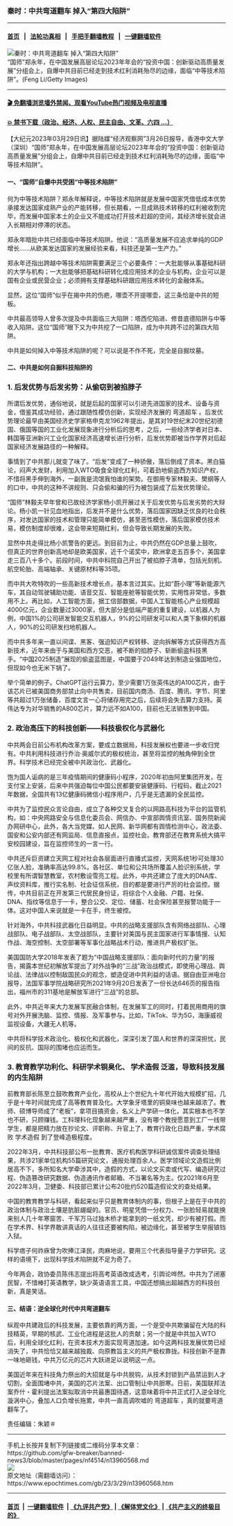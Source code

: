 ### 秦时：中共弯道翻车 掉入“第四大陷阱”
------------------------

#### [首页](https://github.com/gfw-breaker/banned-news3/blob/master/README.md) &nbsp;&nbsp;|&nbsp;&nbsp; [法轮功真相](https://github.com/begood0513/basic/blob/master/README.md)  &nbsp;&nbsp;|&nbsp;&nbsp; [手把手翻墙教程](https://github.com/gfw-breaker/guides/wiki)  &nbsp;&nbsp;|&nbsp;&nbsp; [一键翻墙软件](https://github.com/gfw-breaker/nogfw/blob/master/README.md)  



<div><img alt="秦时：中共弯道翻车 掉入“第四大陷阱”" class="attachment-djy_600_400 size-djy_600_400 wp-post-image" src="https://i.epochtimes.com/assets/uploads/2021/10/id13282009-GettyImages-155696901@1200x1200-600x400.jpg"/>
<div class="caption">
 “国师”郑永年，在中国发展高层论坛2023年年会的“投资中国：创新驱动高质量发展”分组会上，自爆中共目前已经走到技术红利消耗殆尽的边缘，面临“中等技术陷阱”。(Feng Li/Getty Images)
</div></div><hr/>

#### [ 🎬  免翻墙浏览墙外禁闻、观看YouTube热门视频及电视直播](https://github.com/gfw-breaker/HelloWorld)

#### [ 💥  禁书下载（政治、经济、人权、民主自由、文革、六四 ...）](https://github.com/gfw-breaker/books/blob/master/README.md)

<div><p>
 【大纪元2023年03月29日讯】据陆媒“经济观察网”3月26日报导，香港中文大学（深圳）“国师”郑永年，在中国发展高层论坛2023年年会的“投资中国：创新驱动高质量发展”分组会上，自爆中共目前已经走到技术红利消耗殆尽的边缘，面临“中等技术陷阱”。
</p>
<h4>
 一、“国师”自爆中共受困“中等技术陷阱”
</h4>
<p>
 何为中等技术陷阱？郑永年解释说，中等技术陷阱就是发展中国家凭借低成本优势承接发达国家成熟产业的产能转移，但长期看，一旦成熟技术转移的红利被收割完毕，而发展中国家本土的企业又不能成功打开技术赶超的空间，其经济增长就会进入长期相对停滞的状态。
</p>
<p>
 郑永年暗批中共已经面临中等技术陷阱。他说：“高质量发展不应追求单纯的GDP增长……从欧美发达国家的发展经验来看，科技还是第一生产力。”
</p>
<p>
 郑永年还指出跨越中等技术陷阱需要满足三个必要条件：一大批能够从事基础科研的大学与机构；一大批能够把基础科研转化成应用技术的企业与机构，企业可以是国有企业或民营企业；必须拥有支撑基础科研跟应用技术转化的金融体系。
</p>
<p>
 显然，这位“国师”似乎在揭中共的伤疤，哪壶不开提哪壶，这三条恰是中共的短板。
</p>
<p>
 中共最高领导人曾多次提及中共面临三大陷阱：塔西佗陷进、修昔底德陷阱与中等收入陷阱。这位“国师”眼下又为中共挖了一口陷阱，成为中共跨不过的第四大陷阱。
</p>
<p>
 中共是如何掉入中等技术陷阱的呢？可以说是不作不死，完全是自掘坟墓。
</p>
<h4>
 二、中共是如何自掘科技陷阱的
</h4>
<h3>
 1. 后发优势与后发劣势：从偷窃到被掐脖子
</h3>
<p>
 所谓后发优势，通俗地说，就是后起的国家可以引进先进国家的技术、设备与资金，借鉴其成功经验，通过跟随性模仿创新，实现经济发展的
 <ok href="https://www.epochtimes.com/gb/tag/%E5%BC%AF%E9%81%93%E8%B6%85%E8%BD%A6.html">
  弯道超车
 </ok>
 。后发优势理论最早由美国经济史学家格申克龙1962年提出，是其对19世纪末20世纪初德国、俄国等国的工业化发展现象进行分析后的思考，之后，一些经济学者对日本、韩国等亚洲新兴工业化国家经济高速增长进行分析，后发优势即被当作学界对后起国家经济发展路径的一种解释。
</p>
<p>
 事情到了中共那儿就变了味了。“后发”变成了一种骄傲，落后倒成了资本。黑白猫论，闷声大发财，利用加入WTO吸食全球化红利，可着劲地偷盗西方知识产权，不惜将黑手伸到海外，一副我是流氓我怕谁的架势。在御用专家林毅夫、樊纲等人的口中，中共的这种不讲规则、只会偷和骗的行为被包装成了后发优势理论。
</p>
<p>
 “国师”林毅夫早年曾和已故经济学家杨小凯开展过关于后发优势与后发劣势的大辩论。杨小凯一针见血地指出，后发并不是什么优势，落后国家因缺乏优良的社会秩序，对发达国家的技术和管理只能简单模仿，甚至恶性模仿，落后国家模仿技术易，模仿制度却很难，这会带来短期红利，但会导致长期发展的失败。
</p>
<p>
 显然中共走得比杨小凯警告的更远。到目前为止，中共仍然在GDP总量上鼓吹，但真正的世界创新高地却是欧美国家，近千个诺奖中，欧洲拿走五百多个，美国拿走三百八十多个。前段时间，中共中科院自己开出了被掐脖子清单，包括光刻机、航空轮胎、高端轴承、关键原材料等35项。
</p>
<p>
 而中共大吹特吹的一些高新技术增长点，基本言过其实。比如“蔚小理”等新能源汽车，其自动驾驶辅助功能、语音交互、智能座舱等智能优势，实用性非常低，多数用不上。再比如，人工智能方面，据工信部数据，中国人工智能核心产业规模超4000亿元，企业数量过3000家，但大部分是低端产能的重复建设，以机器人为例，中国1%的公司研发智能交互机器人，9%的公司研发可以和人类下象棋的机器人，90%的公司研发扫地机器人。
</p>
<p>
 而中共多年来一直以间谍、黑客、强迫知识产权转移、逆向拆解等方式获得西方高新技术，近年来由于与美国和西方交恶，被不断的掐脖子、斩断偷盗科技黑手。“中国2025制造”展现的偷盗蓝图是，中国要于2049年达到制造业强国地位，但现如今也无米下锅了。
</p>
<p>
 举个简单的例子。ChatGPT运行云算力，至少需要1万张英伟达的A100芯片，由于该芯片已被美国商务部禁止向中共售卖，目前国内商汤、百度、腾讯、字节、阿里等共超过1万张储备，百度文言一心将储存用完之后，后续将会失去算力支持。英伟达专为对华销售的A800芯片，算力远不如A100，目前也无法销售到中国。
</p>
<h3>
 2. 政治高压下的科技创新——科技极权化与武器化
</h3>
<p>
 中共两会日前公布机构改革方案，要成立数据局，科技发展权也要进一步收归党有。中共利用科技进行乔治·奥威尔式的极权统治，甚至将监控的触角伸到全世界。科学技术已经完全被中共政治化、武器化。
</p>
<p>
 饱为国人诟病的是三年疫情期间的健康码小程序，2020年初由阿里集团开发，在支付宝上安装，后来中共强迫每位中国公民都要安装健康码、行程码，截止2021年数据，全国共有13亿健康码微信小程序用户，几乎是无遗漏的全民监控。
</p>
<p>
 中共为了监控民众言论自由，成立了各种交叉复合的以网路高科技为平台的监管机构，如：中央网路安全与信息化委员会、网信办、中宣部舆情资讯室、国务院新闻办网研中心，此外，各大当党媒、如人民网、新华网都有舆情检测中心，政法委、国安和公安内部还有网监局、信息直报点，监控社会。教育部还在教育系统大搞平安校园建设，旨在监控师生的一言一行。
</p>
<p>
 中共还斥巨资建立天网工程对社会各层面进行直播式监控，天网系统1秒可处理30亿张人脸，准确率高达99.8%。各社区、单位和公共场所覆盖人脸识别系统，学校里有所谓智慧教室，农村敷设雪亮工程。此外，中共还建立了庞大的DNA库、声纹资料库，推行实名制、社会征信系统，目的都是要进行严厉的社会监控。据传，中共目前正在开发第三代居民身份证，将综合个人金融、户籍、社保、DNA、指纹等信息于一卡，整合公交、定位、储蓄、社会保险甚至报警功能于一体。这对中国人来说就是一卡在手，终生被控。
</p>
<p>
 针对海外，中共科技武器化日益明显。中共的战略支援部队含有网络战部队、心理战部队、电子战部队、太空战部队，主要针对美国与民主国家进行军事情搜、认知作战、海空控制、太空部署等军事化战略战术行动，推进共产极权扩张。
</p>
<p>
 美国国防大学2018年发表了题为“中国战略支援部队：面向新时代的力量”的报告，揭露本世纪初解放军提出了对外战争的“三战”政治战模式，即使用心理战、舆论战、法律战以控制敌国民众的观念，塑造促进中共利益的话语。据自由亚洲电台报导，法国军事学院战略研究所2021年9月20日发表了一份长达646页的报告指出，福州市的311基地是解放军进行“三战”的总部。
</p>
<p>
 此外，中共近年来大力发展军民融合体制，在发展军工的同时，打着民用商用的旗号对外开展洗脑、监控、情报、及军事参与。比如，TikTok、华为5G，海康威视监视设备，大疆无人机等。
</p>
<p>
 中共将科学技术政治化、极权化和武器化，深深引发了国人和世界的深深担忧，民间的反抗、国际的围堵也应运而生。
</p>
<h3>
 3. 教育教学功利化、科研学术铜臭化、
 <ok href="https://www.epochtimes.com/gb/tag/%E5%AD%A6%E6%9C%AF%E9%80%A0%E5%81%87.html">
  学术造假
 </ok>
 泛滥，导致科技发展的内生陷阱
</h3>
<p>
 前教育部长陈至立鼓吹教育产业化，高校从上个世纪九十年代开始大规模扩招，几乎是十年时间就完成了高等教育普及化。大学象牙塔里的铜臭味也越来越浓了。教师、硕博导师成了“老板”，拿项目搞资金，名义上产学研一体化，其实根本也不学也不研，只顾赚钱。工科理科化现象越来越严重，没有哪个教授愿意到工厂一线带学生，都是把精力放在抄论文、评职称、升官上了，教育行政化日趋严重，学术腐败
 <ok href="https://www.epochtimes.com/gb/tag/%E5%AD%A6%E6%9C%AF%E9%80%A0%E5%81%87.html">
  学术造假
 </ok>
 到了登峰造极程度。
</p>
<p>
 2022年3月，中共科技部公布一批教育、医疗机构医学科研诚信案件调查处理结果，共涉21家单位机构55篇研究论文，通报处理百余人。医学领域论文造假比例居高不下，多所知名大学牵涉其中，造假的方式，以论文买卖或代写、编造研究过程、伪造篡改研究数据、伪造通讯作者邮箱、不当署名等为主。仅2021年6月至2022年3月，卫健委、科技部已累计公布20批约520篇造假论文的查处结果。
</p>
<p>
 中国的教育教学与科研，看起来似乎只是教育体制内的事，但根子上是在于中共的政治体制与政治土壤是肮脏龌龊的。官员、明星凭借一分权力、一张脸轻易就能换来别人几十年寒窗苦、千军万马过独木桥才能拿到的一纸文凭，却少有被打假。而在学术界、科学界敢讲真话的人往往还要被构陷，被边缘化，甚至被学生举报锒铛入狱。
</p>
<p>
 科学痞子何祚庥曾为吹捧江泽民，肉麻地说，要用三个代表指导量子力学研究。这样的语境下，出现科学技术陷阱就不足为奇了。
</p>
<p>
 今年两会，政协委员陈伟志提出将高考英语改成选考，引舆论哗然。中共为了闭塞民智，不惜棒打英语教学，缺少英语语言工具，中国还想搞出超越西方的科技创新，真是笑话。
</p>
<h4>
 三、结语：逆全球化时代中共弯道翻车
</h4>
<p>
 纵观中共建政后的科技发展，主要依靠的两方面，一个是受中共欺骗留在大陆的科技精英，早期的核武、工业化进程是这批人的贡献；另一个就是中共加入WTO后，利用全球化红利，在资本技术方面实现弯道加速。如今这两科技发展优势已经消失了，中共恰恰又越来越独裁、向原教旨主义的共产极权靠拢。科技创新不是靠一味地砸钱，中共万亿元的芯片大跃进足以说明这一点。
</p>
<p>
 美国近年来在科技角力祭出的大招就是与中共脱钩，从技术封锁到产品禁运到人才切割，全面围堵中共，美国的芯片法案、出口管制让中共胆寒。日前，美国联邦法案乔什・霍利提出法案拟取消中共最惠国待遇，这意味着将中共正式打入逆全球化漩涡中心，叠加人口负增长拖累，中共一直高调吹嘘的
 <ok href="https://www.epochtimes.com/gb/tag/%E5%BC%AF%E9%81%93%E8%B6%85%E8%BD%A6.html">
  弯道超车
 </ok>
 ，真的就要弯道翻车了。
</p>
<p>
 责任编辑：朱颖＃
</p>
</div>
<hr/>
手机上长按并复制下列链接或二维码分享本文章：<br/>
https://github.com/gfw-breaker/banned-news3/blob/master/pages/nf4514/n13960568.md <br/>
<a href='https://github.com/gfw-breaker/banned-news3/blob/master/pages/nf4514/n13960568.md'><img src='https://github.com/gfw-breaker/banned-news3/blob/master/pages/nf4514/n13960568.md.png'/></a> <br/>
原文地址（需翻墙访问）：https://www.epochtimes.com/gb/23/3/29/n13960568.htm


------------------------
#### [首页](https://github.com/gfw-breaker/banned-news3/blob/master/README.md) &nbsp;|&nbsp; [一键翻墙软件](https://github.com/gfw-breaker/nogfw/blob/master/README.md) &nbsp;| [《九评共产党》](https://github.com/gfw-breaker/9ping.md/blob/master/README.md#九评之一评共产党是什么) | [《解体党文化》](https://github.com/gfw-breaker/jtdwh.md/blob/master/README.md) | [《共产主义的终极目的》](https://github.com/gfw-breaker/gczydzjmd.md/blob/master/README.md)


<img src='http://gfw-breaker.win/banned-news3/pages/nf4514/n13960568.md' width='0px' height='0px'/>